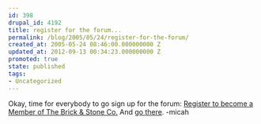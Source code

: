 ```yaml
---
id: 398
drupal_id: 4192
title: register for the forum...
permalink: /blog/2005/05/24/register-for-the-forum/
created_at: 2005-05-24 08:46:00.000000000 Z
updated_at: 2012-09-13 00:34:23.000000000 Z
promoted: true
state: published
tags:
- Uncategorized
---
```

Okay, time for everybody to go sign up for the forum: <a href="http://www.reddingbrothers.com/Xoops-2/html/register.php">Register to become a Member of The Brick &amp; Stone Co.</a> And <a href="http://www.reddingbrothers.net/">go there</a>. -micah
